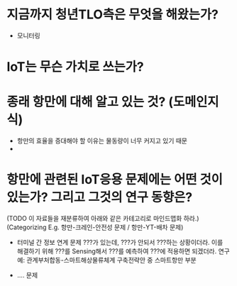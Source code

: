 # 지금까지 청년TLO측은 무엇을 해왔는가?

* 모니터링

# IoT는 무슨 가치로 쓰는가?



# 종래 항만에 대해 알고 있는 것? (도메인지식)

* 항만의 효율을 증대해야 할 이유는 물동량이 너무 커지고 있기 때문
* 


# 항만에 관련된 IoT응용 문제에는 어떤 것이 있는가? 그리고 그것의 연구 동향은?
(TODO 이 자료들을 재분류하여 아래와 같은 카테고리로 마인드맵화 하라.)
(Categorizing E.g. 항만-크레인-안전성 문제 / 항만-YT-배차 문제)

* 터미널 간 정보 연계 문제
???가 있는데, ???가 안되서 ???하는 상황이더라.
이를 해결하기 위해 ???를 Sensing해서 ???를 예측하여 ???에 적용하면 되겠더라.
연구 예: 관계부처합동-스마트해상물류체계 구축전략안 중 스마트항만 부분

* .... 문제